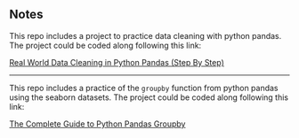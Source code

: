## Notes

This repo includes a project to practice data cleaning with python pandas. The project could be coded along following this link:

[Real World Data Cleaning in Python Pandas (Step By Step)](https://www.youtube.com/watch?v=iaZQF8SLHJs)

<hr>

This repo includes a practice of the `groupby` function from python pandas using the seaborn datasets. The project could be coded along following this link:

[The Complete Guide to Python Pandas Groupby](https://www.youtube.com/watch?v=L5kf4sQnVhI)
